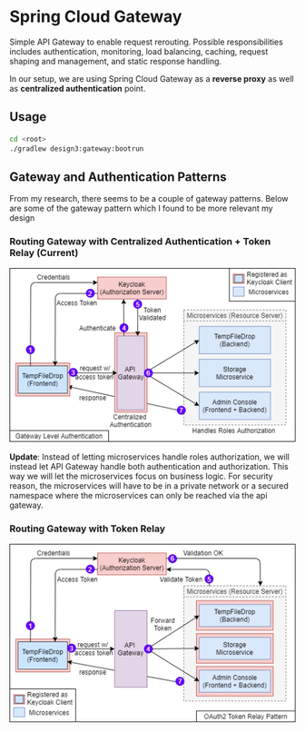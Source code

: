 # Spring Cloud Gateway

Simple API Gateway to enable request rerouting. Possible responsibilities includes authentication, monitoring, load
balancing, caching, request shaping and management, and static response handling.

In our setup, we are using Spring Cloud Gateway as a **reverse proxy** as well as **centralized authentication** point.

## Usage

```bash
cd <root>
./gradlew design3:gateway:bootrun
```

## Gateway and Authentication Patterns

From my research, there seems to be a couple of gateway patterns. Below are some of the gateway pattern which I found to 
be more relevant my design

### Routing Gateway with Centralized Authentication + Token Relay (Current)

![Gateway Pattern 1](../../doc/gateway_pattern1.png)

**Update**: Instead of letting microservices handle roles authorization, we will instead let API Gateway handle both
authentication and authorization. This way we will let the microservices focus on business logic. For security reason, 
the microservices will have to be in a private network or a secured namespace where the microservices can only be reached
via the api gateway.

### Routing Gateway with Token Relay

![Gateway Pattern 2](../../doc/gateway_pattern2.png)
